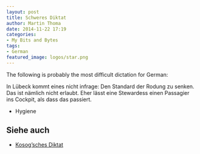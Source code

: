 ```yaml
---
layout: post
title: Schweres Diktat
author: Martin Thoma
date: 2014-11-22 17:19
categories:
- My Bits and Bytes
tags:
- German
featured_image: logos/star.png
---
```

The following is probably the most difficult dictation for German:

In Lübeck kommt eines nicht infrage: Den Standard der Rodung zu senken. Das ist
nämlich nicht erlaubt. Eher lässt eine Stewardess einen Passagier ins Cockpit,
als dass das passiert.

* Hygiene

## Siehe auch

* [Kosog’sches Diktat](https://de.wikipedia.org/wiki/Kosog%E2%80%99sches_Diktat)